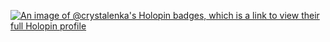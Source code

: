[![An image of @crystalenka's Holopin badges, which is a link to view their full Holopin profile](https://holopin.me/crystalenka)](https://holopin.io/@crystalenka)
